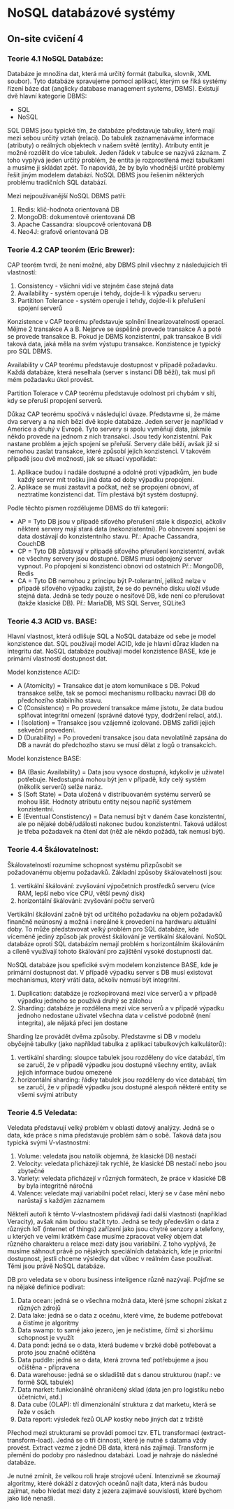 # NoSQL databázové systémy


## On-site cvičení 4

### Teorie 4.1 NoSQL Databáze:

Databáze je množina dat, která má určitý formát (tabulka, slovník, XML soubor). Tyto databáze spravujeme pomocí aplikací, kterým se říká systémy řízení báze dat (anglicky database management systems, DBMS). Existují dvě hlavní kategorie DBMS:
* SQL
* NoSQL

SQL DBMS jsou typické tím, že databáze představuje tabulky, které mají mezi sebou určitý vztah (relaci). Do tabulek zaznamenáváme informace (atributy) o reálných objektech v našem světě (entity). Atributy entit je možné rozdělit do více tabulek. Jeden řádek v tabulce se nazývá záznam. Z toho vyplývá jeden určitý problém, že entita je rozprostřená mezi tabulkami a musíme ji skládat zpět. To napovídá, že by bylo vhodnější určité problémy řešit jiným modelem databází. NoSQL DBMS jsou řešením některých problému tradičních SQL databází.

Mezi nejpoužívanější NoSQL DBMS patří:
1. Redis: klíč-hodnota orientovaná DB
2. MongoDB: dokumentově orientovaná DB
3. Apache Cassandra: sloupcově orientovaná DB
4. Neo4J: grafově orientovaná DB

### Teorie 4.2 CAP teorém (Eric Brewer):

CAP teorém tvrdí, že není možné, aby DBMS plnil všechny z následujících tří vlastností:
1. Consistency - všichni vidí ve stejném čase stejná data
2. Availability - systém operuje i tehdy, dojde-li k výpadku serveru
3. Partititon Tolerance - systém operuje i tehdy, dojde-li k přeřušení spojení serverů

Konzistence v CAP teorému představuje splnění linearizovatelnosti operací. Mějme 2 transakce A a B. Nejprve se úspěšně provede transakce A a poté se provede transakce B. Pokud je DBMS konzistentní, pak transakce B vidí taková data, jaká měla na svém výstupu transakce. Konzistence je typický pro SQL DBMS. 

Availability v CAP teorému představuje dostupnost v případě požadavku. Každá databáze, která neselhala (server s instancí DB běží), tak musí při mém požadavku úkol provést. 

Partition Tolerace v CAP teorému představuje odolnost pri chybám v síti, kdy se přeruší propojení serverů.

Důkaz CAP teorému spočívá v následující úvaze. Představme si, že máme dva servery a na nich bězí dvě kopie databáze. Jeden server je například v Americe a druhý v Evropě. Tyto servery si spolu vyměňují data, jakmile někdo provede na jednom z nich transakci. Jsou tedy konzistentní. Pak nastane problém a jejich spojení se přeřuší. Servery dále běží, avšak již si nemohou zaslat transakce, které způsobí jejich konzistenci. V takovém případě jsou dvě možnosti, jak se situací vypořádat:
1. Aplikace budou i nadále dostupné a odolné proti výpadkům, jen bude každý server mít trošku jiná data od doby výpadku propojení.
2. Aplikace se musí zastavit a počkat, než se propojení obnoví, ať neztratíme konzistenci dat. Tím přestává být systém dostupný.


Podle těchto písmen rozdělujeme DBMS do tří kategorií:
* AP = Tyto DB jsou v případě síťového přerušení stále k dispozici, ačkoliv některé servery mají stará data (nekonzistentní). Po obnovení spojení se data dostávají do konzistentního stavu. Př.: Apache Cassandra, CouchDB
* CP = Tyto DB zůstavají v případě síťového přerušení konzistentní, avšak ne všechny servery jsou dostupné. DBMS musí odpojený server vypnout. Po přopojení si konzistenci obnoví od ostatních Př.: MongoDB, Redis
* CA = Tyto DB nemohou z principu být P-tolerantní, jelikož nelze v případě síťového výpadku zajistit, že se do pevného disku uloží všude stejná data. Jedná se tedy pouze o nesíťové DB, kde není co přerušovat (takže klasické DB). Př.: MariaDB, MS SQL Server, SQLite3

### Teorie 4.3 ACID vs. BASE:

Hlavní vlastnost, která odlišuje SQL a NoSQL databáze od sebe je model konzistence dat. SQL používají model ACID, kde je hlavní důraz kladen na integritu dat. NoSQL databáze používají model konzistence BASE, kde je primární vlastností dostupnost dat.

Model konzistence ACID:
* A (Atomicity) = Transakce dat je atom komunikace s DB. Pokud transakce selže, tak se pomocí mechanismu rollbacku navrací DB do předchozího stabilního stavu.
* C (Consistence) = Po provedení transakce máme jistotu, že data budou splňovat integritní omezení (správné datové typy, dodržení relací, atd.).
* I (Isolation) = Transakce jsou vzájemně izolované. DBMS zařídí jejich sekveční provedení.
* D (Durability) = Po provedení transakce jsou data nevolatilně zapsána do DB a navrát do předchozího stavu se musí dělat z logů o transakcích.

Model konzistence BASE:
* BA (Basic Availability) = Data jsou vysoce dostupná, kdykoliv je uživatel potřebuje. Nedostupná mohou být jen v případě, kdy celý systém (několik serverů) selže naráz.
* S (Soft State) = Data uložená v distribuovaném systému serverů se mohou lišit. Hodnoty atributu entity nejsou napříč systémem konzistentní.
* E (Eventual Constistency) = Data nemusí být v daném čase konzistentní, ale po nějaké době/události nakonec budou konzistentní. Taková událost je třeba požadavek na čtení dat (něž ale někdo požádá, tak nemusí být).

### Teorie 4.4 Škálovatelnost:

Škálovatelností rozumíme schopnost systému přizpůsobit se požadovanému objemu požadavků. Základní způsoby škálovatelnosti jsou:
1. vertikální škálování: zvyšování výpočetních prostředků serveru (více RAM, lepší nebo více CPU, větší pevný disk)
2. horizontální škálování: zvyšování počtu serverů

Vertikální škálování začně být od určitého požadavku na objem požadavků finančně neúnosný a možná i nereálné k provedení na hardwaru aktuální doby. To může představovat velký problém pro SQL databáze, kde víceméně jediný způsob jak provést škálování je vertikální škálování. NoSQL databáze oproti SQL databázím nemají problém s horizontálním škálováním a cíleně využívají tohoto škálování pro zajištění vysoké dostupnosti dat.

NoSQL databáze jsou speficiké svým modelem konzistence BASE, kde je primární dostupnost dat. V případě výpadku server s DB musí existovat mechanismus, který vrátí data, ačkoliv nemusí být integritní.
1. Duplication: databáze je rozkopírovaná mezi více serverů a v případě výpadku jednoho se používá druhý se zálohou
2. Sharding: databáze je rozdělena mezi více serverů a v případě výpadku jednoho nedostane uživatel všechna data v celistvé podobně (není integrita), ale nějaká přeci jen dostane

Sharding lze provádět dvěma způsoby. Představme si DB v modelu obyčejné tabulky (jako například tabulka z aplikací tabulkových kalkulátorů):
1. vertikální sharding: sloupce tabulek jsou rozděleny do více databází, tím se zaručí, že v případě výpadku jsou dostupné všechny entity, avšak jejich informace budou omezené
2. horizontální sharding: řádky tabulek jsou rozděleny do více databází, tím se zaručí, že v případě výpadku jsou dostupné alespoň některé entity se všemi svými atributy

### Teorie 4.5 Veledata:

Veledata představují velký problém v oblasti datový analýzy. Jedná se o data, kde práce s nima představuje problém sám o sobě. Taková data jsou typická svými V-vlastnostmi:
1. Volume: veledata jsou natolik objemná, že klasické DB nestačí
2. Velocity: veledata přicházejí tak rychlé, že klasické DB nestačí nebo jsou zbytečné
3. Variety: veledata přicházejí v různých formátech, že práce v klasické DB by byla integritně náročná
4. Valence: veledate mají variabilní počet relací, který se v čase mění nebo narůstají s každým záznamem

Někteří autoři k těmto V-vlastnostem přidávají řadí další vlastnosti (například Veracity), avšak nám budou stačit tyto. Jedná se tedy především o data z různých IoT (internet of things) zařízení jako jsou chytré senzory a telefony, u kterých ve velmi krátkém čase musíme zpracovat velký objem dat různého charakteru a relace mezi daty jsou variabilní. Z toho vyplývá, že musíme sáhnout právě po nějakých speciálních databázích, kde je prioritní dostupnost, jestli chceme výsledky dat vůbec v reálném čase používat. Těmi jsou právě NoSQL databáze.

DB pro veledata se v oboru business inteligence různě nazývají. Pojďme se na nějaké definice podívat:
1. Data ocean: jedná se o všechna možná data, které jsme schopni získat z různých zdrojů 
2. Data lake: jedná se o data z oceánu, které víme, že budeme potřebovat a čistíme je algoritmy
3. Data swamp: to samé jako jezero, jen je nečistíme, čímž si zhoršímu schopnost je využít
4. Data pond: jedná se o data, která budeme v brzké době potřebovat a proto jsou značně očištěna
5. Data puddle: jedná se o data, která zrovna teď potřebujeme a jsou očištěna - připravena 
6. Data warehouse: jedná se o skladiště dat s danou strukturou (např.: ve formě SQL tabulek)
7. Data market: funkcionálně ohraničený sklad (data jen pro logistiku nebo účetnictví, atd.)
8. Data cube (OLAP): tří dimenzionální struktura z dat marketu, která se řeže v osách
9. Data report: výsledek řezů OLAP kostky nebo jiných dat z tržiště

Přechod mezi strukturami se provádí pomocí tzv. ETL transformací (extract-transform-load). Jedná se o tři činnosti, které je nutné s datama vždy provést. Extract vezme z jedné DB data, která nás zajímají. Transform je přemění do podoby pro následnou databázi. Load je nahraje do následné databáze.

Je nutné zmínit, že velkou roli hraje strojové učení. Intenzivně se zkoumají algoritmy, které dokáží z datových oceánů najít data, která nás budou zajímat, nebo hledat mezi daty z jezera zajimavé souvislosti, které bychom jako lidé nenašli.